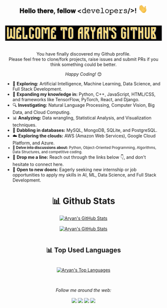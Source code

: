 <div align="center">
<h2> 𝐇𝐞𝐥𝐥𝐨 𝐭𝐡𝐞𝐫𝐞, 𝐟𝐞𝐥𝐥𝐨𝐰 <𝚍𝚎𝚟𝚎𝚕𝚘𝚙𝚎𝚛𝚜/>! <img src="https://github.com/ABSphreak/ABSphreak/blob/master/gifs/Hi.gif" width="30"></h2><br>
</div>

<div align = "center"  >
  <img src="https://github.com/222Aryan/222Aryan/blob/main/bafuwkzt.gif" alt="Welcome!" width="700"/><br><br>
</div>
<div align="center">

You have finally discovered my Github profile. <br>
Please feel free to clone/fork projects, raise issues and submit PRs if you think something could be better. <br>
  
<i>Happy Coding!</i> 😊
</div>
<div>
 <ul>
    <li>🌟 <b>Exploring:</b> Artificial Intelligence, Machine Learning, Data Science, and Full Stack Development.</li>
    <li>📘 <b>Expanding my knowledge in:</b> Python, C++, JavaScript, HTML/CSS, and frameworks like TensorFlow, PyTorch, React, and Django.</li>
    <li>🔍 <b>Investigating:</b> Natural Language Processing, Computer Vision, Big Data, and Cloud Computing.</li>
    <li>📊 <b>Analyzing:</b> Data wrangling, Statistical Analysis, and Visualization techniques.</li>
    <li>🔢 <b>Dabbling in databases:</b> MySQL, MongoDB, SQLite, and PostgreSQL.</li>
    <li>☁️ <b>Exploring the clouds:</b> AWS (Amazon Web Services), Google Cloud Platform, and Azure.</li>
    <li style="font-size: smaller;">💬 <b>Delve into discussions about:</b> Python, Object-Oriented Programming, Algorithms, Data Structures, and competitive coding.</li>
    <li>📧 <b>Drop me a line:</b> Reach out through the links below 👇, and don't hesitate to connect here.</li>
    <li>🚪 <b>Open to new doors:</b> Eagerly seeking new internship or job opportunities to apply my skills in AI, ML, Data Science, and Full Stack Development.</li>
</ul>
</div>
<div>
    <div align="center">
        <h1>📊 Github Stats</h1>
        <a href="https://github.com/222Aryan"><img src="https://github-readme-stats.vercel.app/api?username=222Aryan&theme=blue-green&count_private=true&show_icons=true" title="Aryan's GitHub Stats" height="200"/></a>
      <br>
      <br>
        <a href="https://github.com/222Aryan"><img src="https://github-readme-streak-stats.herokuapp.com/?user=222Aryan&theme=blue-green" title="Aryan's GitHub Stats" height="200"/></a>
        <br><br>
    </div>
</div>

<div align="center">
    <h2>📊 Top Used Languages</h2>
    <br><a href="https://github.com/222Aryan"><img alt="Aryan's Top Languages" src="https://github-readme-stats.vercel.app/api/top-langs/?username=222Aryan&langs_count=8&layout=compact&theme=blue-green&hide_border=true&bg_color=040f0f&title_color=2f97c1&icon_color=F8D866" title="Aryan's Top Languages"/></a><br>
    <br><br>
</div>

<div align ="center">
  
  <i>Follow me around the web:</i><br>
<br>
  <a href="https://www.linkedin.com/in/aryan-trivedi-2b6330242/"><img src="https://img.shields.io/badge/Linkedin-0077b5?style=flat&logo=linkedin" /></a>
        <a href="mailto:aryantrivedi222@gmail.com"><img src="https://img.shields.io/badge/Gmail-D14836?style=flat&logo=gmail&logoColor=white" /></a>
        <a href="https://twitter.com/aryan@222"><img src="https://img.shields.io/badge/Twitter-1DA1F2?style=flat&logo=twitter&logoColor=white" /></a>
        <a href="https://stackoverflow.com/"><img src="https://img.shields.io/badge/Stack Overflow-f48024?style=flat&logo=stackoverflow&logoColor=white" /></a>
  
</div>
